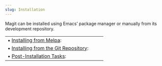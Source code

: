```yaml
---
slug: Installation
---
```


Magit can be installed using Emacs’ package manager or manually from its development repository.

|                                                                             |    |    |
| :-------------------------------------------------------------------------- | -- | :- |
| • [Installing from Melpa](Installing-from-Melpa):                           |    |    |
| • [Installing from the Git Repository](Installing-from-the-Git-Repository): |    |    |
| • [Post-Installation Tasks](Post_002dInstallation-Tasks):                   |    |    |
